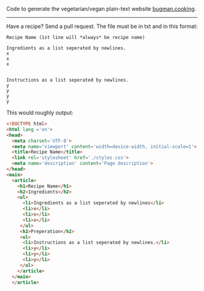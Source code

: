 Code to generate the vegetarian/vegan plain-text website [bugman.cooking](https://bugmancooking.neocities.org/).


---
Have a recipe? Send a pull request. The file must be in txt and in this format:

```
Recipe Name (1st line will *always* be recipe name)

Ingredients as a list seperated by newlines.
x
x
x


Instructions as a list seperated by newlines.
y
y
y
y

```

This would roughly output: 

``` html
<!DOCTYPE html>
<html lang ='en'>
<head>
  <meta charset='UTF-8'>
  <meta name='viewport' content='width=device-width, initial-scale=1'>
  <title>Recipe Name</title>
  <link rel='stylesheet' href='./styles.css'>
  <meta name='description' content='Page description'>
</head>
<main>
  <article>
    <h1>Recipe Name</h1>
    <h2>Ingredients</h2>
    <ul>
      <li>Ingredients as a list seperated by newlines</li>
      <li>x</li>
      <li>x</li>
      <li>x</li>
     </ul>
     <h2>Preperation</h2>
     <ul>
      <li>Instructions as a list seperated by newlines.</li>
      <li>y</li>
      <li>y</li>
      <li>y</li>
     </ul>
    </article>
  </main>
  </article>
```
